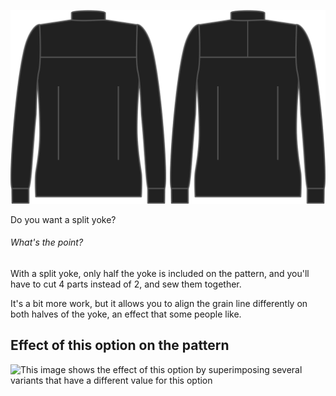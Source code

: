 ![Split yoke](splityoke.svg)

Do you want a split yoke?

<Note>

###### What's the point?

With a split yoke, only half the yoke is included on the pattern, and you'll have to cut 4 parts instead of 2, and sew them together.

It's a bit more work, but it allows you to align the grain line differently on both halves of the yoke, an effect that some people like.

</Note>

## Effect of this option on the pattern

![This image shows the effect of this option by superimposing several variants that have a different value for this option](simone\_splityoke\_sample.svg "Effect of this option on the pattern")
